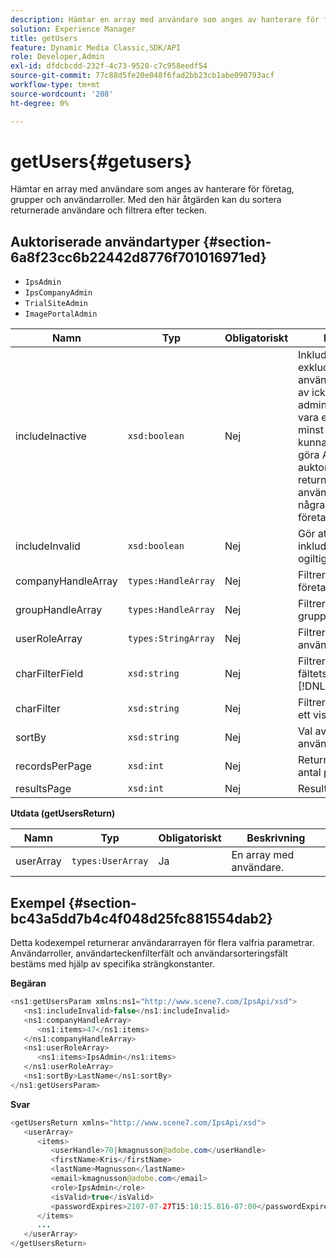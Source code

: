 ```yaml
---
description: Hämtar en array med användare som anges av hanterare för företag, grupper och användarroller. Med den här åtgärden kan du sortera returnerade användare och filtrera efter tecken.
solution: Experience Manager
title: getUsers
feature: Dynamic Media Classic,SDK/API
role: Developer,Admin
exl-id: dfdcbcdd-232f-4c73-9520-c7c958eedf54
source-git-commit: 77c88d5fe20e048f6fad2bb23cb1abe090793acf
workflow-type: tm+mt
source-wordcount: '208'
ht-degree: 0%

---
```


# getUsers{#getusers}

Hämtar en array med användare som anges av hanterare för företag, grupper och användarroller. Med den här åtgärden kan du sortera returnerade användare och filtrera efter tecken.

## Auktoriserade användartyper {#section-6a8f23cc6b22442d8776f701016971ed}

* `IpsAdmin`
* `IpsCompanyAdmin`
* `TrialSiteAdmin`
* `ImagePortalAdmin`


| Namn | Typ | Obligatoriskt | Beskrivning |
|---|---|---|---|
| includeInactive | `xsd:boolean` | Nej | Inkludera eller exkludera inaktiva användare. Användare av icke-IPS-administratörer måste vara en aktiv medlem i minst ett företag för att kunna auktoriseras att göra API-anrop. Ett auktoriseringsfel returneras om användaren inte har några aktiva företagsmedlemskap. |
| includeInvalid | `xsd:boolean` | Nej | Gör att du kan inkludera/exkludera ogiltiga användare. |
| companyHandleArray | `types:HandleArray` | Nej | Filtrera resultat efter företag. |
| groupHandleArray | `types:HandleArray` | Nej | Filtrera resultat efter grupp. |
| userRoleArray | `types:StringArray` | Nej | Filtrera resultat efter användarroll. |
| charFilterField | `xsd:string` | Nej | Filtrera resultat efter fältets strängprefix (se [!DNL Trash State).]) |
| charFilter | `xsd:string` | Nej | Filtrera resultat efter ett visst tecken. |
| sortBy | `xsd:string` | Nej | Val av användarsorteringsfält. |
| recordsPerPage | `xsd:int` | Nej | Returnerar angivet antal poster per sida. |
| resultsPage | `xsd:int` | Nej | Resultatsida. |

**Utdata (getUsersReturn)**

| Namn | Typ | Obligatoriskt | Beskrivning |
|---|---|---|---|
| userArray | `types:UserArray` | Ja | En array med användare. |

## Exempel {#section-bc43a5dd7b4c4f048d25fc881554dab2}

Detta kodexempel returnerar användararrayen för flera valfria parametrar. Användarroller, användarteckenfilterfält och användarsorteringsfält bestäms med hjälp av specifika strängkonstanter.

**Begäran**

```java
<ns1:getUsersParam xmlns:ns1="http://www.scene7.com/IpsApi/xsd">
   <ns1:includeInvalid>false</ns1:includeInvalid>
   <ns1:companyHandleArray>
      <ns1:items>47</ns1:items>
   </ns1:companyHandleArray>
   <ns1:userRoleArray>
      <ns1:items>IpsAdmin</ns1:items>
   </ns1:userRoleArray>
   <ns1:sortBy>LastName</ns1:sortBy>
</ns1:getUsersParam>
```

**Svar**

```java
<getUsersReturn xmlns="http://www.scene7.com/IpsApi/xsd">
   <userArray>
      <items>
         <userHandle>70|kmagnusson@adobe.com</userHandle>
         <firstName>Kris</firstName>
         <lastName>Magnusson</lastName>
         <email>kmagnusson@adobe.com</email>
         <role>IpsAdmin</role>
         <isValid>true</isValid>
         <passwordExpires>2107-07-27T15:18:15.816-07:00</passwordExpires>
      </items>
      ...
   </userArray>
</getUsersReturn>
```
